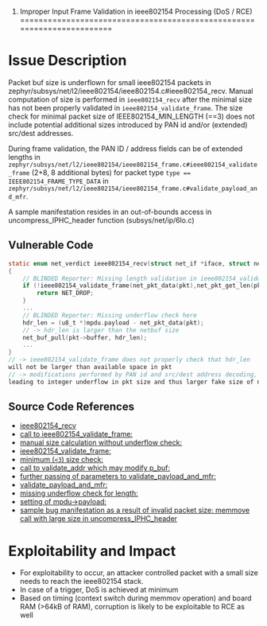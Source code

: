 1. Improper Input Frame Validation in ieee802154 Processing (DoS / RCE)
=======================================================================
# Issue Description

Packet buf size is underflown for small ieee802154 packets in
zephyr/subsys/net/l2/ieee802154/ieee802154.c#ieee802154_recv.
Manual computation of size is performed in `ieee802154_recv` after the
minimal size has not been properly validated in
`ieee802154_validate_frame`. The size check for minimal packet size of
IEEE802154_MIN_LENGTH (==3) does not include potential additional sizes
introduced by PAN id and/or (extended) src/dest addresses.

During frame validation, the PAN ID / address fields can be of extended
lengths in
`zephyr/subsys/net/l2/ieee802154/ieee802154_frame.c#ieee802154_validate_frame`
(2+8, 8 additional bytes) for packet type `type ==
IEEE802154_FRAME_TYPE_DATA`
in
`zephyr/subsys/net/l2/ieee802154/ieee802154_frame.c#validate_payload_and_mfr`.

A sample manifestation resides in an out-of-bounds access in
uncompress_IPHC_header function (subsys/net/ip/6lo.c)

## Vulnerable Code

```c
static enum net_verdict ieee802154_recv(struct net_if *iface, struct net_pkt *pkt)
{
    // BLINDED Reporter: Missing length validation in ieee802154_validate_frame and subfunctions
    if (!ieee802154_validate_frame(net_pkt_data(pkt),net_pkt_get_len(pkt), &mpdu)) {
        return NET_DROP;
    }
    ...
    // BLINDED Reporter: Missing underflow check here
    hdr_len = (u8_t *)mpdu.payload - net_pkt_data(pkt); 
    // -> hdr_len is larger than the netbuf size
    net_buf_pull(pkt->buffer, hdr_len);
    ...
}
// -> ieee802154_validate_frame does not properly check that hdr_len
will not be larger than available space in pkt
// -> modifications performed by PAN id and src/dest address decoding,
leading to integer underflow in pkt size and thus larger fake size of netbuf
```

## Source Code References
- [ieee802154_recv](https://github.com/zephyrproject-rtos/zephyr/blob/zephyr-v2.2.0/subsys/net/l2/ieee802154/ieee802154.c#L180)
- [call to ieee802154_validate_frame:](https://github.com/zephyrproject-rtos/zephyr/blob/zephyr-v2.2.0/subsys/net/l2/ieee802154/ieee802154.c#L186)
- [manual size calculation without underflow check:](https://github.com/zephyrproject-rtos/zephyr/blob/zephyr-v2.2.0/subsys/net/l2/ieee802154/ieee802154.c#L220)
- [ieee802154_validate_frame:](https://github.com/zephyrproject-rtos/zephyr/blob/zephyr-v2.2.0/subsys/net/l2/ieee802154/ieee802154_frame.c#L372)
- [minimum (`<3`) size check:](https://github.com/zephyrproject-rtos/zephyr/blob/zephyr-v2.2.0/subsys/net/l2/ieee802154/ieee802154_frame.c#L377)
- [call to validate_addr which may modify p_buf:](https://github.com/zephyrproject-rtos/zephyr/blob/zephyr-v2.2.0/subsys/net/l2/ieee802154/ieee802154_frame.c#L392)
- [further passing of parameters to validate_payload_and_mfr:](https://github.com/zephyrproject-rtos/zephyr/blob/zephyr-v2.2.0/subsys/net/l2/ieee802154/ieee802154_frame.c#L410)
- [validate_payload_and_mfr:](https://github.com/zephyrproject-rtos/zephyr/blob/zephyr-v2.2.0/subsys/net/l2/ieee802154/ieee802154_frame.c#L332)
- [missing underflow check for length:](https://github.com/zephyrproject-rtos/zephyr/blob/zephyr-v2.2.0/subsys/net/l2/ieee802154/ieee802154_frame.c#L338)
- [setting of mpdu->payload:](https://github.com/zephyrproject-rtos/zephyr/blob/zephyr-v2.2.0/subsys/net/l2/ieee802154/ieee802154_frame.c#L353)
- [sample bug manifestation as a result of invalid packet size: memmove call with large size in uncompress_IPHC_header](https://github.com/zephyrproject-rtos/zephyr/blob/zephyr-v2.2.0/subsys/net/ip/6lo.c#L1356)


# Exploitability and Impact
- For exploitability to occur, an attacker controlled packet with a
small size needs to reach the ieee802154 stack.
- In case of a trigger, DoS is achieved at minimum
- Based on timing (context switch during memmov operation) and board RAM
(>64kB of RAM), corruption is likely to be exploitable to RCE as well

